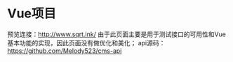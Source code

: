 # Vue项目
预览连接：http://www.sqrt.ink/
由于此页面主要是用于测试接口的可用性和Vue基本功能的实现，因此页面没有做优化和美化；
api源码：https://github.com/Melody523/cms-api
